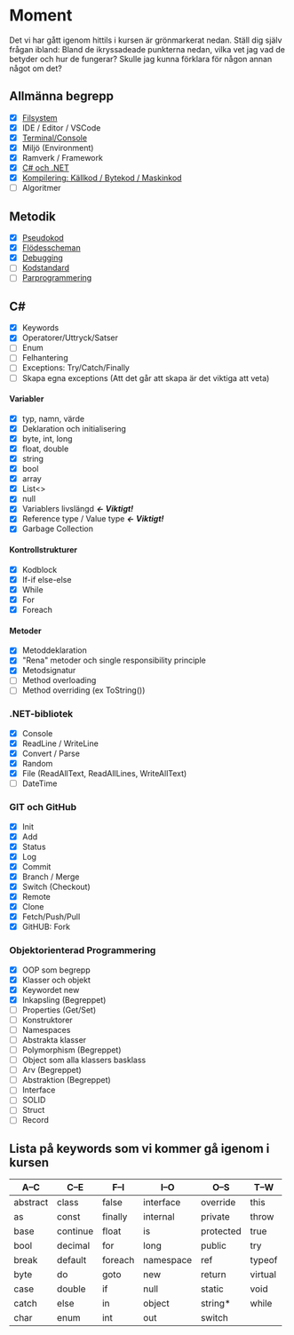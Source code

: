 # Moment

Det vi har gått igenom hittils i kursen är grönmarkerat nedan. Ställ dig själv frågan ibland: Bland de ikryssadeade punkterna nedan, vilka vet jag vad de betyder och hur de fungerar? Skulle jag kunna förklara för någon annan något om det?

## **Allmänna begrepp**
- [x] [Filsystem](material/general/datorkunskap/filesystem.md)
- [x] IDE / Editor / VSCode
- [x] [Terminal/Console](material/general/datorkunskap/console.md)
- [x] Miljö (Environment)
- [x] Ramverk / Framework
- [x] [C# och .NET](material/general/dotnet/index.md)
- [x] [Kompilering: Källkod / Bytekod / Maskinkod](material/general/dotnet/compilation.md)
- [ ] Algoritmer

## **Metodik**
- [x] [Pseudokod](material/general/methodology/pseudocode.md)
- [x] [Flödesscheman](material/general/methodology/flowcharts.md)
- [x] [Debugging](material/general/methodology/debugging.md)
- [ ] [Kodstandard](material/general/methodology/codeconventions.md)
- [ ] [Parprogrammering](material/general/methodology/pairprogramming.md)

## **C\#**

- [x] Keywords
- [x] Operatorer/Uttryck/Satser
- [ ] Enum
- [ ] Felhantering
- [ ] Exceptions: Try/Catch/Finally
- [ ] Skapa egna exceptions (Att det går att skapa är det viktiga att veta)

#### Variabler
- [x] typ, namn, värde
- [x] Deklaration och initialisering
- [x] byte, int, long
- [x] float, double
- [x] string
- [x] bool
- [X] array
- [X] List<>
- [x] null
- [X] Variablers livslängd ***<- Viktigt!***
- [X] Reference type / Value type ***<- Viktigt!***
- [X] Garbage Collection

#### Kontrollstrukturer
- [x] Kodblock
- [x] If-if else-else
- [x] While
- [x] For
- [x] Foreach

#### Metoder
- [x] Metoddeklaration
- [x] "Rena" metoder och single responsibility principle
- [x] Metodsignatur
- [ ] Method overloading
- [ ] Method overriding (ex ToString())

### **.NET-bibliotek**
- [X] Console
- [x] ReadLine / WriteLine
- [x] Convert / Parse
- [X] Random
- [X] File (ReadAllText, ReadAllLines, WriteAllText)
- [ ] DateTime

### GIT och GitHub
- [x] Init
- [x] Add
- [x] Status
- [x] Log
- [x] Commit
- [x] Branch / Merge
- [x] Switch (Checkout)
- [x] Remote
- [x] Clone
- [x] Fetch/Push/Pull
- [x] GitHUB: Fork

### Objektorienterad Programmering
- [x] OOP som begrepp
- [x] Klasser och objekt
- [x] Keywordet new
- [x] Inkapsling (Begreppet)
- [ ] Properties (Get/Set)
- [ ] Konstruktorer	
- [ ] Namespaces
- [ ] Abstrakta klasser
- [ ] Polymorphism (Begreppet)
- [ ] Object som alla klassers basklass
- [ ] Arv (Begreppet)
- [ ] Abstraktion (Begreppet)
- [ ] Interface
- [ ] SOLID
- [ ] Struct
- [ ] Record

## Lista på keywords som vi kommer gå igenom i kursen

| A–C      | C–E      | F–I     | I–O       | O–S       | T–W     |
| -------- | -------- | ------- | --------- | --------- | ------- |
| abstract | class    | false   | interface | override  | this    |
| as       | const    | finally | internal  | private   | throw   |
| base     | continue | float   | is        | protected | true    |
| bool     | decimal  | for     | long      | public    | try     |
| break    | default  | foreach | namespace | ref       | typeof  |
| byte     | do       | goto    | new       | return    | virtual |
| case     | double   | if      | null      | static    | void    |
| catch    | else     | in      | object    | string\*  | while   |
| char     | enum     | int     | out       | switch    |         |


